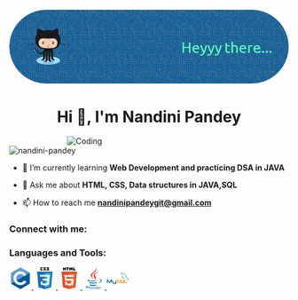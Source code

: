 
![Header](./imgfinal.png)
<h1 align="center">Hi 👋, I'm Nandini Pandey</h1>

<img align="right" alt="Coding" width="400" src="https://media3.giphy.com/media/2IudUHdI075HL02Pkk/200w.gif?cid=6c09b952wm42la8qgtv8ftnfy76196wxogv0gpzjqzqruu7w&ep=v1_gifs_search&rid=200w.gif&ct=g">

<p align="left"> <img src="https://komarev.com/ghpvc/?username=nandini-pandey&label=Profile%20views&color=0e75b6&style=flat" alt="nandini-pandey" /> </p>



- 🌱 I’m currently learning **Web Development and practicing DSA in JAVA**

- 💬 Ask me about **HTML, CSS, Data structures in JAVA,SQL**

- 📫 How to reach me **nandinipandeygit@gmail.com**

<h3 align="left">Connect with me:</h3>
<p align="left">
</p>

<h3 align="left">Languages and Tools:</h3>
<p align="left"> <a href="https://www.cprogramming.com/" target="_blank" rel="noreferrer"> <img src="https://raw.githubusercontent.com/devicons/devicon/master/icons/c/c-original.svg" alt="c" width="40" height="40"/> </a> <a href="https://www.w3schools.com/css/" target="_blank" rel="noreferrer"> <img src="https://raw.githubusercontent.com/devicons/devicon/master/icons/css3/css3-original-wordmark.svg" alt="css3" width="40" height="40"/> </a> <a href="https://www.w3.org/html/" target="_blank" rel="noreferrer"> <img src="https://raw.githubusercontent.com/devicons/devicon/master/icons/html5/html5-original-wordmark.svg" alt="html5" width="40" height="40"/> </a> <a href="https://www.java.com" target="_blank" rel="noreferrer"> <img src="https://raw.githubusercontent.com/devicons/devicon/master/icons/java/java-original.svg" alt="java" width="40" height="40"/> </a> <a href="https://www.mysql.com/" target="_blank" rel="noreferrer"> <img src="https://raw.githubusercontent.com/devicons/devicon/master/icons/mysql/mysql-original-wordmark.svg" alt="mysql" width="40" height="40"/> </a> </p>


